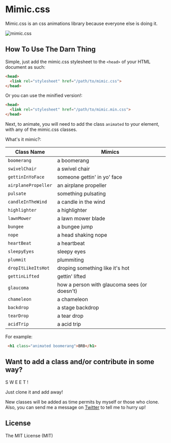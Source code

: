 # Mimic.css

Mimic.css is an css animations library because everyone else is doing it.

![mimic.css](https://github.com/erictreacy/mimic.css/blob/master/images/mimic.png?raw=true)

## How To Use The Darn Thing

Simple, just add the mimic.css stylesheet to the `<head>` of your HTML document as such: 

```html
<head>
  <link rel="stylesheet" href="/path/to/mimic.css">
</head>
```
Or you can use the minified version!: 

```html
<head>
  <link rel="stylesheet" href="/path/to/mimic.min.css">
</head>
```

Next, to animate, you will need to add the class `animated` to your element, with any of the mimic.css classes.

What's it mimic?:

| Class Name | Mimics |
|-------------|-------------|
| `boomerang` | a boomerang |
| `swivelChair` | a swivel chair |
| `gettinInYoFace` | someone gettin' in yo' face |
| `airplanePropeller` | an airplane propeller |
| `pulsate` | something pulsating |
| `candleInTheWind` | a candle in the wind |
| `highlighter` | a highlighter |
| `lawnMower` | a lawn mower blade |
| `bungee` | a bungee jump |
| `nope` | a head shaking nope |
| `heartBeat` | a heartbeat |
| `sleepyEyes` | sleepy eyes |
| `plummit` | plummiting |
| `dropItLikeItsHot` | droping something like it's hot |
| `gettinLifted` | gettin' lifted |
| `glaucoma` | how a person with glaucoma sees (or doesn't) |
| `chameleon` | a chameleon |
| `backdrop` | a stage backdrop |
| `tearDrop` | a tear drop |
| `acidTrip` | a acid trip |


For example: 
```html
 <h1 class="animated boomerang">BRB</h1>
```

## Want to add a class and/or contribute in some way?

S W E E T ! 

Just clone it and add away!

New classes will be added as time permits by myself or those who clone. 
Also, you can send me a message on [Twitter](http://twitter.com/voneags) to tell me to hurry up!


## License

The MIT License (MIT)


